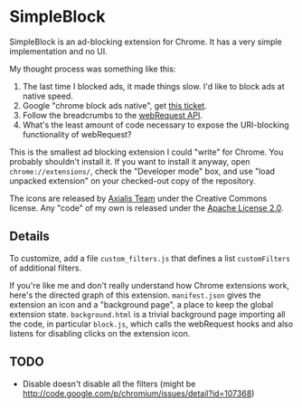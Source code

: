 SimpleBlock
===========

SimpleBlock is an ad-blocking extension for Chrome. It has a very simple implementation and no UI.

My thought process was something like this:

1. The last time I blocked ads, it made things slow. I'd like to block ads at native speed.
1. Google "chrome block ads native", get [this ticket](http://code.google.com/p/chromium/issues/detail?id=41336).
1. Follow the breadcrumbs to the [webRequest API](http://code.google.com/chrome/extensions/trunk/webRequest.html).
1. What's the least amount of code necessary to expose the URI-blocking functionality of webRequest?

This is the smallest ad blocking extension I could "write" for Chrome. You probably shouldn't install it. If you want to install it anyway, open `chrome://extensions/`, check the "Developer mode" box, and use "load unpacked extension" on your checked-out copy of the repository.

The icons are released by [Axialis Team](http://www.axialis.com/free/icons/) under the Creative Commons license. Any "code" of my own is released under the [Apache License 2.0](http://www.apache.org/licenses/LICENSE-2.0.html).

Details
-------
To customize, add a file `custom_filters.js` that defines a list `customFilters` of additional filters.

If you're like me and don't really understand how Chrome extensions work, here's the directed graph of this extension. `manifest.json` gives the extension an icon and a "background page", a place to keep the global extension state. `background.html` is a trivial background page importing all the code, in particular `block.js`, which calls the webRequest hooks and also listens for disabling clicks on the extension icon.

TODO
----

* Disable doesn't disable all the filters (might be <http://code.google.com/p/chromium/issues/detail?id=107368>)
